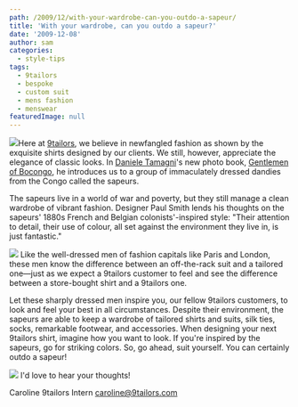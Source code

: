 ```yaml
---
path: /2009/12/with-your-wardrobe-can-you-outdo-a-sapeur/
title: 'With your wardrobe, can you outdo a sapeur?'
date: '2009-12-08'
author: sam
categories:
  - style-tips
tags:
  - 9tailors
  - bespoke
  - custom suit
  - mens fashion
  - menswear
featuredImage: null
---
```

[![](http://1.bp.blogspot.com/_RlJ3L7W6dBw/Sx6c6VP3awI/AAAAAAAAH7c/y77y_mdH-Vk/s320/bacongo1.jpg)](http://1.bp.blogspot.com/_RlJ3L7W6dBw/Sx6c6VP3awI/AAAAAAAAH7c/y77y_mdH-Vk/s1600-h/bacongo1.jpg)Here at [9tailors](http://9tailors.com), we believe in newfangled fashion as shown by the exquisite shirts designed by our clients. We still, however, appreciate the elegance of classic looks. In [Daniele Tamagni](http://www.photodantam.com/)'s new photo book, [Gentlemen of Bocongo](http://images.google.com/imgres?imgurl=http://1.bp.blogspot.com/__I8UNP3-rS8/SsETjquDTdI/AAAAAAAAA6w/FBfb-7gc6OY/s400/sapeur1.jpg&imgrefurl=http://stylegourmand.blogspot.com/2009/10/voila-les-sapeurs.html&usg=__rIN2w0ThcIGXu4vN2JbHjUcGBxE=&h=400&w=313&sz=44&hl=en&start=1&um=1&itbs=1&tbnid=EP8CU0r_nMHFkM:&tbnh=124&tbnw=97&prev=/images%3Fq%3Dsapeurs%26hl%3Den%26um%3D1), he introduces us to a group of immaculately dressed dandies from the Congo called the sapeurs.

The sapeurs live in a world of war and poverty, but they still manage a clean wardrobe of vibrant fashion. Designer Paul Smith lends his thoughts on the sapeurs' 1880s French and Belgian colonists'-inspired style: "Their attention to detail, their use of colour, all set against the environment they live in, is just fantastic."

[![](http://4.bp.blogspot.com/_RlJ3L7W6dBw/Sx6dgwsgN-I/AAAAAAAAH7k/IqorqnESWrs/s320/ziw22f.jpg)](http://4.bp.blogspot.com/_RlJ3L7W6dBw/Sx6dgwsgN-I/AAAAAAAAH7k/IqorqnESWrs/s1600-h/ziw22f.jpg)
Like the well-dressed men of fashion capitals like Paris and London, these men know the difference between an off-the-rack suit and a tailored one—just as we expect a 9tailors customer to feel and see the difference between a store-bought shirt and a 9tailors one.

Let these sharply dressed men inspire you, our fellow 9tailors customers, to look and feel your best in all circumstances. Despite their environment, the sapeurs are able to keep a wardrobe of tailored shirts and suits, silk ties, socks, remarkable footwear, and accessories. When designing your next 9tailors shirt, imagine how you want to look. If you're inspired by the sapeurs, go for striking colors. So, go ahead, suit yourself. You can certainly outdo a sapeur!

[![](http://4.bp.blogspot.com/_RlJ3L7W6dBw/Sx6cx25EgXI/AAAAAAAAH7M/YsfDY-WHrh8/s320/sapeur1.jpg)](http://4.bp.blogspot.com/_RlJ3L7W6dBw/Sx6cx25EgXI/AAAAAAAAH7M/YsfDY-WHrh8/s1600-h/sapeur1.jpg)
I'd love to hear your thoughts!

Caroline
9tailors Intern
[caroline@9tailors.com](mailto:caroline@9tailors.com)